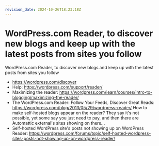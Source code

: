 ```yaml
---
revision_date: 2024-10-26T18:23:18Z
---
```

# WordPress.com Reader, to discover new blogs and keep up with the latest posts from sites you follow
WordPress.com Reader, to discover new blogs and keep up with the latest posts from sites you follow
* https://wordpress.com/discover
* Help: https://wordpress.com/support/reader/
* Maximizing the reader: https://wordpress.com/learn/courses/intro-to-blogging/maximizing-the-reader/
* The WordPress.com Reader: Follow Your Feeds, Discover Great Reads: https://wordpress.com/blog/2013/05/29/wordpress-reader/
How to make self-hosted blogs appear on the reader? They say it's not possible, yet some say you just need to pay, and then there are Automattic external's sites showing on there...
* Self-hosted WordPress site's posts not showing up on WordPress Reader: https://wordpress.com/forums/topic/self-hosted-wordpress-sites-posts-not-showing-up-on-wordpress-reader/